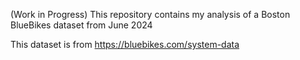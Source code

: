 (Work in Progress) This repository contains my analysis of a Boston BlueBikes dataset from June 2024

This dataset is from https://bluebikes.com/system-data